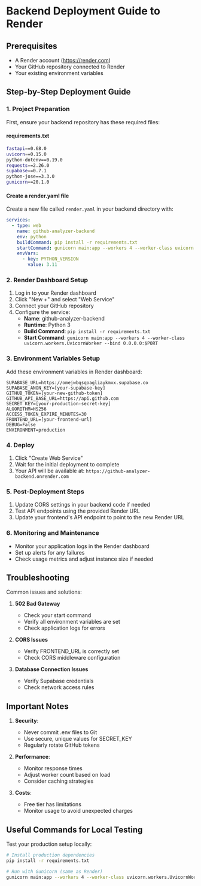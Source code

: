 # Backend Deployment Guide to Render

## Prerequisites
- A Render account (https://render.com)
- Your GitHub repository connected to Render
- Your existing environment variables

## Step-by-Step Deployment Guide

### 1. Project Preparation

First, ensure your backend repository has these required files:

#### requirements.txt
```bash
fastapi==0.68.0
uvicorn==0.15.0
python-dotenv==0.19.0
requests==2.26.0
supabase==0.7.1
python-jose==3.3.0
gunicorn==20.1.0
```

#### Create a render.yaml file
Create a new file called `render.yaml` in your backend directory with:

```yaml
services:
  - type: web
    name: github-analyzer-backend
    env: python
    buildCommand: pip install -r requirements.txt
    startCommand: gunicorn main:app --workers 4 --worker-class uvicorn.workers.UvicornWorker --bind 0.0.0.0:$PORT
    envVars:
      - key: PYTHON_VERSION
        value: 3.11
```

### 2. Render Dashboard Setup

1. Log in to your Render dashboard
2. Click "New +" and select "Web Service"
3. Connect your GitHub repository
4. Configure the service:
   - **Name**: github-analyzer-backend
   - **Runtime**: Python 3
   - **Build Command**: `pip install -r requirements.txt`
   - **Start Command**: `gunicorn main:app --workers 4 --worker-class uvicorn.workers.UvicornWorker --bind 0.0.0.0:$PORT`

### 3. Environment Variables Setup

Add these environment variables in Render dashboard:

```
SUPABASE_URL=https://omejwbqsqoagliaykmxx.supabase.co
SUPABASE_ANON_KEY=[your-supabase-key]
GITHUB_TOKEN=[your-new-github-token]
GITHUB_API_BASE_URL=https://api.github.com
SECRET_KEY=[your-production-secret-key]
ALGORITHM=HS256
ACCESS_TOKEN_EXPIRE_MINUTES=30
FRONTEND_URL=[your-frontend-url]
DEBUG=False
ENVIRONMENT=production
```

### 4. Deploy

1. Click "Create Web Service"
2. Wait for the initial deployment to complete
3. Your API will be available at: `https://github-analyzer-backend.onrender.com`

### 5. Post-Deployment Steps

1. Update CORS settings in your backend code if needed
2. Test API endpoints using the provided Render URL
3. Update your frontend's API endpoint to point to the new Render URL

### 6. Monitoring and Maintenance

- Monitor your application logs in the Render dashboard
- Set up alerts for any failures
- Check usage metrics and adjust instance size if needed

## Troubleshooting

Common issues and solutions:

1. **502 Bad Gateway**
   - Check your start command
   - Verify all environment variables are set
   - Check application logs for errors

2. **CORS Issues**
   - Verify FRONTEND_URL is correctly set
   - Check CORS middleware configuration

3. **Database Connection Issues**
   - Verify Supabase credentials
   - Check network access rules

## Important Notes

1. **Security**:
   - Never commit .env files to Git
   - Use secure, unique values for SECRET_KEY
   - Regularly rotate GitHub tokens

2. **Performance**:
   - Monitor response times
   - Adjust worker count based on load
   - Consider caching strategies

3. **Costs**:
   - Free tier has limitations
   - Monitor usage to avoid unexpected charges

## Useful Commands for Local Testing

Test your production setup locally:

```bash
# Install production dependencies
pip install -r requirements.txt

# Run with Gunicorn (same as Render)
gunicorn main:app --workers 4 --worker-class uvicorn.workers.UvicornWorker --bind 0.0.0.0:8000
```
